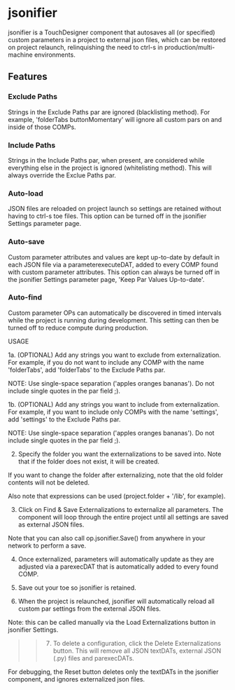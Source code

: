 # jsonifier

jsonifier is a TouchDesigner component that autosaves all (or specified) custom parameters in a project to external json files, which can be restored on project relaunch, relinquishing the need to ctrl-s in production/multi-machine environments.

## Features

### Exclude Paths
Strings in the Exclude Paths par are ignored (blacklisting method). For example, 'folderTabs buttonMomentary' will ignore all custom pars on and inside of those COMPs.

### Include Paths 
Strings in the Include Paths par, when present, are considered while everything else in the project is ignored (whitelisting method). This will always override the Exclue Paths par.

### Auto-load
JSON files are reloaded on project launch so settings are retained without having to ctrl-s toe files. This option can be turned off in the jsonifier Settings parameter page.

### Auto-save
Custom parameter attributes and values are kept up-to-date by default in each JSON file via a parameterexecuteDAT, added to every COMP found with custom parameter attributes. This option can always be turned off in the jsonifier Settings parameter page, 'Keep Par Values Up-to-date'.

### Auto-find
Custom parameter OPs can automatically be discovered in timed intervals while the project is running during development. This setting can then be turned off to reduce compute during production.


USAGE

1a. (OPTIONAL) Add any strings you want to exclude from externalization. For example, if you do not want to include any COMP with the name 'folderTabs', add 'folderTabs' to the Exclude Paths par.

NOTE: Use single-space separation ('apples oranges bananas'). Do not include single quotes in the par field ;).

1b. (OPTIONAL) Add any strings you want to include from externalization. For example, if you want to include only COMPs with the name 'settings', add 'settings' to the Exclude Paths par. 

NOTE: Use single-space separation ('apples oranges bananas'). Do not include single quotes in the par field ;).


2. Specify the folder you want the externalizations to be saved into. Note that if the folder does not exist, it will be created.

If you want to change the folder after externalizing, note that the old folder contents will not be deleted.

Also note that expressions can be used (project.folder + '/lib', for example).


3. Click on Find & Save Externalizations to externalize all parameters. The component will loop through the entire project until all settings are saved as external JSON files.

Note that you can also call op.jsonifier.Save() from anywhere in your network to perform a save.


4. Once externalized, parameters will automatically update as they are adjusted via a parexecDAT that is automatically added to every found COMP.


5. Save out your toe so jsonifier is retained.


6. When the project is relaunched, jsonifier will automatically reload all custom par settings from the external JSON files.

Note: this can be called manually via the Load Externalizations button in jsonifier Settings.


>> 7. To delete a configuration, click the Delete Externalizations button. This will remove all JSON textDATs, external JSON (.py) files and parexecDATs.

For debugging, the Reset button deletes only the textDATs in the jsonifier component, and ignores externalized json files.